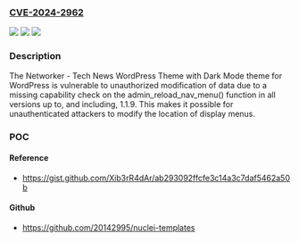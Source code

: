 ### [CVE-2024-2962](https://cve.mitre.org/cgi-bin/cvename.cgi?name=CVE-2024-2962)
![](https://img.shields.io/static/v1?label=Product&message=Networker%20-%20Tech%20News%20WordPress%20Theme%20with%20Dark%20Mode&color=blue)
![](https://img.shields.io/static/v1?label=Version&message=*%3C%3D%201.1.9%20&color=brighgreen)
![](https://img.shields.io/static/v1?label=Vulnerability&message=CWE-862%20Missing%20Authorization&color=brighgreen)

### Description

The Networker - Tech News WordPress Theme with Dark Mode theme for WordPress is vulnerable to unauthorized modification of data due to a missing capability check on the admin_reload_nav_menu() function in all versions up to, and including, 1.1.9. This makes it possible for unauthenticated attackers to modify the location of display menus.

### POC

#### Reference
- https://gist.github.com/Xib3rR4dAr/ab293092ffcfe3c14a3c7daf5462a50b

#### Github
- https://github.com/20142995/nuclei-templates

